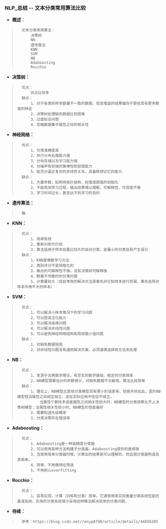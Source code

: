 ### NLP_总结 -- 文本分类常用算法比较
- **概述**：
>       文本分类常用算法：
>           决策树
>           NN
>           遗传算法
>           KNN
>           SVM
>           NB
>           Adaboosting
>           Rocchio
>
>
>
>

- **决策树：**
>       优点：
>           优点比较多
>       缺点：
>           1、对于各类别样本数量不一致的数据，信息增益的结果偏向于那些具有更多数值的特征
>           2、决策树处理缺失数据比较困难
>           3、过度拟合问题
>           4、忽略数据集中属性之间的相关性
>

- **神经网络：**
>       优点：
>           1、分类准确度高
>           2、并行分布处理能力强
>           3、分布存储以及学习能力强
>           4、对噪声有较强的鲁棒性和容错能力
>           5、能充分逼近复杂的非线性关系，具备联想记忆的能力
>       缺点：
>           1、大量参数，如网络拓扑结构、权值或阈值的初始化
>           2、不能观测学习过程，输出结果难以理解，可解释性、可信度不强
>           3、学习时间过长，甚至达不到学习的目的
>

- **遗传算法：**
>       略
>

- **KNN：**
>       优点：
>           1、简单有效
>           2、重新训练代价低
>           3、算法适用于样本容量比较大的自动分类，容量小的分类容易产生误分
>       缺点：
>           1、KNN是懒散学习方法
>           2、类别评分不是规格化的
>           3、输出的可解释性不强，没有决策树可解释强
>           4、数量不均衡时的分类问题
>           5、计算量较大（目前常用的解决方法是事先对已知样本进行剪辑，事先去除对样本作用不大的样本）
>

- **SVM：**
>       优点：
>           1、可以解决小样本情况下的学习问题
>           2、可以提高泛化能力
>           3、可以解决高维问题
>           4、可以解决非线性问题
>           5、可以避免神经网络结构和局部极小值问题
>       缺点：
>           1、对缺失数据铭感
>           2、对非线性问题没有通用解决方案，必须谨慎选择核方法来处理
>

- **NB：**
>       优点：
>           1、发源于古典数学理论，有坚实的数学基础，稳定的分类效率
>           2、NB模型需要估计的参数很少，对缺失数据不太敏感，算法比较简单
>       缺点：
>           1、理论上，NB模型比其他分类模型具有更小的误差率，但是并非如此，因为NB模型假设属性之间相互独立，这在实际应用中往往不成立。
>               当属性个数较多或者属性之间相关性较大时，NB模型的分类效果比不上决策树模型；当属性相关性较小时，NB模型的性能最好
>           2、需要知道先验概率
>           3、分类决策存在错误率
>

- **Adaboosting：**
>       优点：
>           1、Adaboosting是一种高精度分类器
>           2、可以使用各种方法构建子分类器，Adaboosting提供的是框架
>           3、当使用简单分类器时候，计算出的结果是可以理解的，而且弱分类器构造及其简单。
>           4、简单，不用做特征筛选
>           5、不用担心overfitting
>

- **Rocchio：**
>       优点：
>           1、容易实现，计算（训练和分类）简单。它通常用来实现衡量分类系统性能的基准系统，实用的分类系统很少采用这种算法解决具体的分类问题。
>
>
>
>
>
>
>
>
>
>
>
>

- **待续：**
>       参考：https://blog.csdn.net/renyp8799/article/details/44856205
>
>
>
>
>
>
>
>
>
>
>
>
>
>
>
>
